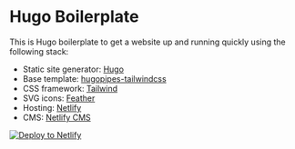 # Hugo Boilerplate

This is Hugo boilerplate to get a website up and running quickly using the following stack:

- Static site generator: [Hugo](https://gohugo.io)
- Base template: [hugopipes-tailwindcss](https://github.com/budparr/hugopipes-tailwindcss)
- CSS framework: [Tailwind](https://tailwindcss.com)
- SVG icons: [Feather](https://feathericons.com)
- Hosting: [Netlify](https://www.netlify.com)
- CMS: [Netlify CMS](https://www.netlifycms.org)

[![Deploy to Netlify](https://www.netlify.com/img/deploy/button.svg)](https://app.netlify.com/start/deploy?repository=https://github.com/lukebennett88/hugo-boilerplate)
